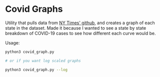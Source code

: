 # Covid Graphs

Utility that pulls data from [NY Times' github](https://github.com/nytimes/covid-19-data), and creates a graph of each state in the dataset.
Made it because I wanted to see a state by state breakdown of COVID-19 cases to see how different each curve would be.

Usage:

```bash
python3 covid_graph.py

# or if you want log scaled graphs

python3 covid_graph.py --log
```

